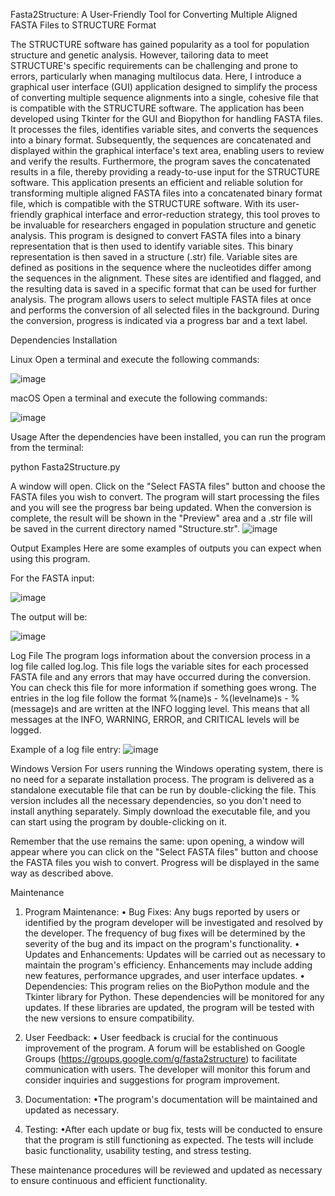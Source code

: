 Fasta2Structure: A User-Friendly Tool for Converting Multiple Aligned FASTA Files to STRUCTURE Format

The STRUCTURE software has gained popularity as a tool for population structure and genetic analysis. However, tailoring data to meet STRUCTURE's specific requirements can be challenging and prone to errors, particularly when managing multilocus data. Here, I introduce a graphical user interface (GUI) application designed to simplify the process of converting multiple sequence alignments into a single, cohesive file that is compatible with the STRUCTURE software. The application has been developed using Tkinter for the GUI and Biopython for handling FASTA files. It processes the files, identifies variable sites, and converts the sequences into a binary format. Subsequently, the sequences are concatenated and displayed within the graphical interface's text area, enabling users to review and verify the results. Furthermore, the program saves the concatenated results in a file, thereby providing a ready-to-use input for the STRUCTURE software. This application presents an efficient and reliable solution for transforming multiple aligned FASTA files into a concatenated binary format file, which is compatible with the STRUCTURE software. With its user-friendly graphical interface and error-reduction strategy, this tool proves to be invaluable for researchers engaged in population structure and genetic analysis. This program is designed to convert FASTA files into a binary representation that is then used to identify variable sites. This binary representation is then saved in a structure (.str) file. Variable sites are defined as positions in the sequence where the nucleotides differ among the sequences in the alignment. These sites are identified and flagged, and the resulting data is saved in a specific format that can be used for further analysis. The program allows users to select multiple FASTA files at once and performs the conversion of all selected files in the background. During the conversion, progress is indicated via a progress bar and a text label.


Dependencies Installation

Linux
Open a terminal and execute the following commands:

![image](https://github.com/AdamBessa/Fasta2Structure/assets/16911690/259ef10a-2569-464d-8972-fba948fd7a73)

macOS
Open a terminal and execute the following commands:

![image](https://github.com/AdamBessa/Fasta2Structure/assets/16911690/8a5ab18b-746a-4cab-8f8c-c52b6cf304de)


Usage
After the dependencies have been installed, you can run the program from the terminal:

python Fasta2Structure.py

A window will open. Click on the "Select FASTA files" button and choose the FASTA files you wish to convert. The program will start processing the files and you will see the progress bar being updated. When the conversion is complete, the result will be shown in the "Preview" area and a .str file will be saved in the current directory named "Structure.str".
![image](https://github.com/AdamBessa/Fasta2Structure/assets/16911690/85827670-c6db-4463-b625-f4148fa56d3a)



Output Examples
Here are some examples of outputs you can expect when using this program.

For the FASTA input:

![image](https://github.com/AdamBessa/Fasta2Structure/assets/16911690/284fb7e3-9389-417c-b6b9-71d3e2e8db11)


The output will be:

![image](https://github.com/AdamBessa/Fasta2Structure/assets/16911690/1ba14991-06de-4613-a0bf-f3e2e878b4b3)

Log File
The program logs information about the conversion process in a log file called log.log. This file logs the variable sites for each processed FASTA file and any errors that may have occurred during the conversion. You can check this file for more information if something goes wrong. The entries in the log file follow the format %(name)s - %(levelname)s - %(message)s and are written at the INFO logging level. This means that all messages at the INFO, WARNING, ERROR, and CRITICAL levels will be logged.

Example of a log file entry:
![image](https://github.com/AdamBessa/Fasta2Structure/assets/16911690/b10b922b-ed42-481b-afd8-7e035c760732)

Windows Version
For users running the Windows operating system, there is no need for a separate installation process. The program is delivered as a standalone executable file that can be run by double-clicking the file. This version includes all the necessary dependencies, so you don't need to install anything separately. Simply download the executable file, and you can start using the program by double-clicking on it.

Remember that the use remains the same: upon opening, a window will appear where you can click on the "Select FASTA files" button and choose the FASTA files you wish to convert. Progress will be displayed in the same way as described above.

Maintenance
1.	Program Maintenance: 
• Bug Fixes: Any bugs reported by users or identified by the program developer will be investigated and resolved by the developer. The frequency of bug fixes will be determined by the severity of the bug and its impact on the program's functionality. 
• Updates and Enhancements: Updates will be carried out as necessary to maintain the program's efficiency. Enhancements may include adding new features, performance upgrades, and user interface updates. 
• Dependencies: This program relies on the BioPython module and the Tkinter library for Python. These dependencies will be monitored for any updates. If these libraries are updated, the program will be tested with the new versions to ensure compatibility.

2.	User Feedback: 
• User feedback is crucial for the continuous improvement of the program. A forum will be established on Google Groups (https://groups.google.com/g/fasta2structure) to facilitate communication with users. The developer will monitor this forum and consider inquiries and suggestions for program improvement.

4.	Documentation: 
•The program's documentation will be maintained and updated as necessary.

5.	Testing: 
•After each update or bug fix, tests will be conducted to ensure that the program is still functioning as expected. The tests will include basic functionality, usability testing, and stress testing.

These maintenance procedures will be reviewed and updated as necessary to ensure continuous and efficient functionality.





